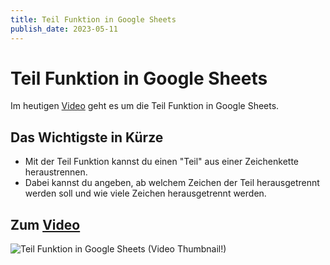 ```yaml
---
title: Teil Funktion in Google Sheets
publish_date: 2023-05-11
---
```


# Teil Funktion in Google Sheets

Im heutigen [Video](https://youtu.be/o8glH4cA4Zc) geht es um die Teil Funktion in Google Sheets. 

## Das Wichtigste in Kürze

- Mit der Teil Funktion kannst du einen "Teil" aus einer Zeichenkette heraustrennen.
- Dabei kannst du angeben, ab welchem Zeichen der Teil herausgetrennt werden soll und wie viele Zeichen herausgetrennt werden.

## Zum [Video](https://youtu.be/o8glH4cA4Zc)

![Teil Funktion in Google Sheets (Video Thumbnail!)](../thumbnails/Fertig462.jpg "Teil Funktion in Google Sheets (Video Thumbnail!)")